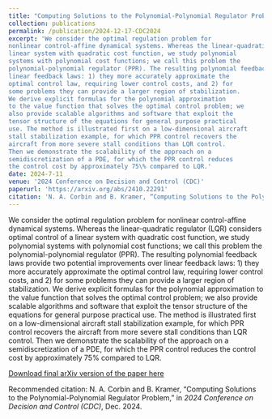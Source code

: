 ```yaml
---
title: "Computing Solutions to the Polynomial-Polynomial Regulator Problem"
collection: publications
permalink: /publication/2024-12-17-CDC2024
excerpt: 'We consider the optimal regulation problem for
nonlinear control-affine dynamical systems. Whereas the linear-quadratic regulator (LQR) considers optimal control of a
linear system with quadratic cost function, we study polynomial
systems with polynomial cost functions; we call this problem the
polynomial-polynomial regulator (PPR). The resulting polynomial feedback laws provide two potential improvements over
linear feedback laws: 1) they more accurately approximate the
optimal control law, requiring lower control costs, and 2) for
some problems they can provide a larger region of stabilization.
We derive explicit formulas for the polynomial approximation
to the value function that solves the optimal control problem; we
also provide scalable algorithms and software that exploit the
tensor structure of the equations for general purpose practical
use. The method is illustrated first on a low-dimensional aircraft
stall stabilization example, for which PPR control recovers the
aircraft from more severe stall conditions than LQR control.
Then we demonstrate the scalability of the approach on a
semidiscretization of a PDE, for which the PPR control reduces
the control cost by approximately 75\% compared to LQR.'
date: 2024-7-11
venue: '2024 Conference on Decision and Control (CDC)'
paperurl: 'https://arxiv.org/abs/2410.22291'
citation: 'N. A. Corbin and B. Kramer, “Computing Solutions to the Polynomial-Polynomial Regulator Problem,” in <i>2024 Conference on Decision and Control (CDC)</i>, Dec. 2024.'
---
```

We consider the optimal regulation problem for
nonlinear control-affine dynamical systems. Whereas the linear-quadratic regulator (LQR) considers optimal control of a
linear system with quadratic cost function, we study polynomial
systems with polynomial cost functions; we call this problem the
polynomial-polynomial regulator (PPR). The resulting polynomial feedback laws provide two potential improvements over
linear feedback laws: 1) they more accurately approximate the
optimal control law, requiring lower control costs, and 2) for
some problems they can provide a larger region of stabilization.
We derive explicit formulas for the polynomial approximation
to the value function that solves the optimal control problem; we
also provide scalable algorithms and software that exploit the
tensor structure of the equations for general purpose practical
use. The method is illustrated first on a low-dimensional aircraft
stall stabilization example, for which PPR control recovers the
aircraft from more severe stall conditions than LQR control.
Then we demonstrate the scalability of the approach on a
semidiscretization of a PDE, for which the PPR control reduces
the control cost by approximately 75% compared to LQR.

[Download final arXiv version of the paper here](https://arxiv.org/abs/2410.22291)

Recommended citation: N. A. Corbin and B. Kramer, “Computing Solutions to the Polynomial-Polynomial Regulator Problem,” in <i>2024 Conference on Decision and Control (CDC)</i>, Dec. 2024.